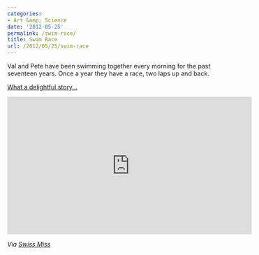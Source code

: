 ```yaml
---
categories:
- Art &amp; Science
date: '2012-05-25'
permalink: /swim-race/
title: Swim Race
url: /2012/05/25/swim-race
---
```


Val and Pete have been swimming together every morning for the past seventeen years. Once a year they have a race, two laps up and back.

<a href="https://vimeo.com/36896558">What a delightful story...</a>

<iframe class="alignc" src="https://player.vimeo.com/video/36896558" width="560" height="315" frameborder="0" webkitAllowFullScreen mozallowfullscreen allowFullScreen></iframe>

<em>Via <a href="http://www.swiss-miss.com/2012/05/link-pack.html">Swiss Miss</a></em>